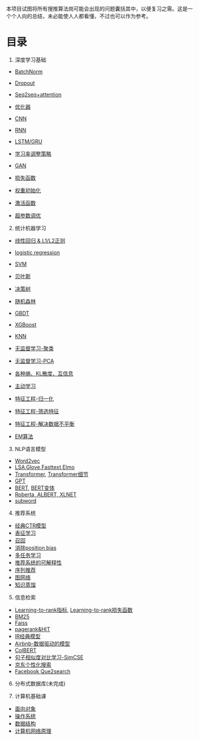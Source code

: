 本项目试图将所有搜推算法岗可能会出现的问题囊括其中，以便复习之需。这是一个个人向的总结，未必能使人人都看懂，不过也可以作为参考。

# 目录

1. 深度学习基础

- [BatchNorm](https://github.com/hannawong/MLE-interview/tree/master/1.%E6%B7%B1%E5%BA%A6%E5%AD%A6%E4%B9%A0%E5%9F%BA%E7%A1%80/BatchNorm)

- [Dropout](https://github.com/hannawong/MLE-interview/tree/master/1.%E6%B7%B1%E5%BA%A6%E5%AD%A6%E4%B9%A0%E5%9F%BA%E7%A1%80/Trick-Dropout)

- [Seq2seq+attention](https://github.com/hannawong/MLE-interview/tree/master/1.%E6%B7%B1%E5%BA%A6%E5%AD%A6%E4%B9%A0%E5%9F%BA%E7%A1%80/seq2seq%2Battention)

- [优化器](https://github.com/hannawong/MLE-interview/tree/master/1.%E6%B7%B1%E5%BA%A6%E5%AD%A6%E4%B9%A0%E5%9F%BA%E7%A1%80/%E4%BC%98%E5%8C%96%E5%99%A8)

- [CNN](https://github.com/hannawong/MLE-interview/tree/master/1.%E6%B7%B1%E5%BA%A6%E5%AD%A6%E4%B9%A0%E5%9F%BA%E7%A1%80/%E5%9F%BA%E6%9C%AC%E5%8D%95%E5%85%83%20-%20CNN)

- [RNN](https://github.com/hannawong/MLE-interview/tree/master/1.%E6%B7%B1%E5%BA%A6%E5%AD%A6%E4%B9%A0%E5%9F%BA%E7%A1%80/%E5%9F%BA%E6%9C%AC%E5%8D%95%E5%85%83%20-%20RNN)

- [LSTM/GRU](https://github.com/hannawong/MLE-interview/tree/master/1.%E6%B7%B1%E5%BA%A6%E5%AD%A6%E4%B9%A0%E5%9F%BA%E7%A1%80/%E5%9F%BA%E6%9C%AC%E5%8D%95%E5%85%83%20-%20LSTM%2C%20GRU)

- [学习率调整策略](https://github.com/hannawong/MLE-interview/tree/master/1.%E6%B7%B1%E5%BA%A6%E5%AD%A6%E4%B9%A0%E5%9F%BA%E7%A1%80/%E5%AD%A6%E4%B9%A0%E7%8E%87%E8%B0%83%E6%95%B4%E7%AD%96%E7%95%A5)

- [GAN](https://github.com/hannawong/MLE-interview/tree/master/1.%E6%B7%B1%E5%BA%A6%E5%AD%A6%E4%B9%A0%E5%9F%BA%E7%A1%80/%E5%AF%B9%E6%8A%97%E7%94%9F%E6%88%90%E7%BD%91%E7%BB%9C)

- [损失函数](https://github.com/hannawong/MLE-interview/tree/master/1.%E6%B7%B1%E5%BA%A6%E5%AD%A6%E4%B9%A0%E5%9F%BA%E7%A1%80/%E6%8D%9F%E5%A4%B1%E5%87%BD%E6%95%B0)

- [权重初始化](https://github.com/hannawong/MLE-interview/tree/master/1.%E6%B7%B1%E5%BA%A6%E5%AD%A6%E4%B9%A0%E5%9F%BA%E7%A1%80/%E6%9D%83%E9%87%8D%E5%88%9D%E5%A7%8B%E5%8C%96)

- [激活函数](https://github.com/hannawong/MLE-interview/tree/master/1.%E6%B7%B1%E5%BA%A6%E5%AD%A6%E4%B9%A0%E5%9F%BA%E7%A1%80/%E6%BF%80%E6%B4%BB%E5%87%BD%E6%95%B0)

- [超参数调优](https://github.com/hannawong/MLE-interview/tree/master/1.%E6%B7%B1%E5%BA%A6%E5%AD%A6%E4%B9%A0%E5%9F%BA%E7%A1%80/%E7%82%BC%E4%B8%B9%E7%BB%8F%E9%AA%8C%20-%20%E8%B6%85%E5%8F%82%E6%95%B0%E8%B0%83%E4%BC%98)


2. 统计机器学习

- [线性回归 & L1/L2正则](https://github.com/hannawong/MLE-interview/tree/master/2.%E7%BB%9F%E8%AE%A1%E6%9C%BA%E5%99%A8%E5%AD%A6%E4%B9%A0/%E5%9B%9E%E5%BD%92%E6%A8%A1%E5%9E%8B1%20-%20%E7%BA%BF%E6%80%A7%E5%9B%9E%E5%BD%92_L1L2%E6%AD%A3%E5%88%99)
- [logistic regression](https://github.com/hannawong/MLE-interview/tree/master/2.%E7%BB%9F%E8%AE%A1%E6%9C%BA%E5%99%A8%E5%AD%A6%E4%B9%A0/%E5%88%86%E7%B1%BB%E6%A8%A1%E5%9E%8B1%20-%20logistic%20regression)
- [SVM](https://github.com/hannawong/MLE-interview/tree/master/2.%E7%BB%9F%E8%AE%A1%E6%9C%BA%E5%99%A8%E5%AD%A6%E4%B9%A0/%E5%88%86%E7%B1%BB%E6%A8%A1%E5%9E%8B%20-%20SVM)
- [贝叶斯](https://github.com/hannawong/MLE-interview/tree/master/2.%E7%BB%9F%E8%AE%A1%E6%9C%BA%E5%99%A8%E5%AD%A6%E4%B9%A0/%E7%89%B9%E5%BE%81%E5%B7%A5%E7%A8%8B%20-%20%E8%A7%A3%E5%86%B3%E6%95%B0%E6%8D%AE%E4%B8%8D%E5%B9%B3%E8%A1%A1%E9%97%AE%E9%A2%98)

- [决策树](https://github.com/hannawong/MLE-interview/tree/master/2.%E7%BB%9F%E8%AE%A1%E6%9C%BA%E5%99%A8%E5%AD%A6%E4%B9%A0/%E5%88%86%E7%B1%BB%E5%9B%9E%E5%BD%92%E6%A8%A1%E5%9E%8B%20-%20%E5%86%B3%E7%AD%96%E6%A0%91)
- [随机森林](https://github.com/hannawong/MLE-interview/tree/master/2.%E7%BB%9F%E8%AE%A1%E6%9C%BA%E5%99%A8%E5%AD%A6%E4%B9%A0/%E5%88%86%E7%B1%BB%E5%9B%9E%E5%BD%92%E6%A8%A1%E5%9E%8B%20-%20%E9%9A%8F%E6%9C%BA%E6%A3%AE%E6%9E%97)
- [GBDT](https://github.com/hannawong/MLE-interview/tree/master/2.%E7%BB%9F%E8%AE%A1%E6%9C%BA%E5%99%A8%E5%AD%A6%E4%B9%A0/%E5%88%86%E7%B1%BB%E5%9B%9E%E5%BD%92%E6%A8%A1%E5%9E%8B%20-%20GBDT)
- [XGBoost](https://github.com/hannawong/MLE-interview/tree/master/2.%E7%BB%9F%E8%AE%A1%E6%9C%BA%E5%99%A8%E5%AD%A6%E4%B9%A0/%E5%88%86%E7%B1%BB%E5%9B%9E%E5%BD%92%E6%A8%A1%E5%9E%8B%20-%20XGBoost)

- [KNN](https://github.com/hannawong/MLE-interview/tree/master/2.%E7%BB%9F%E8%AE%A1%E6%9C%BA%E5%99%A8%E5%AD%A6%E4%B9%A0/%E5%88%86%E7%B1%BB%E5%9B%9E%E5%BD%92%E6%A8%A1%E5%9E%8B%20-%20KNN)

- [无监督学习-聚类](https://github.com/hannawong/MLE-interview/tree/master/2.%E7%BB%9F%E8%AE%A1%E6%9C%BA%E5%99%A8%E5%AD%A6%E4%B9%A0/%E6%97%A0%E7%9B%91%E7%9D%A3%E5%AD%A6%E4%B9%A0%20-%20%E8%81%9A%E7%B1%BB)

- [无监督学习-PCA](https://github.com/hannawong/MLE-interview/tree/master/2.%E7%BB%9F%E8%AE%A1%E6%9C%BA%E5%99%A8%E5%AD%A6%E4%B9%A0/PCA)

- [各种熵、KL散度、互信息](https://github.com/hannawong/MLE-interview/tree/master/2.%E7%BB%9F%E8%AE%A1%E6%9C%BA%E5%99%A8%E5%AD%A6%E4%B9%A0/%E5%90%84%E7%A7%8D%E7%86%B5%E3%80%81KL%E6%95%A3%E5%BA%A6%E3%80%81%E4%BA%92%E4%BF%A1%E6%81%AF)

- [主动学习](https://github.com/hannawong/MLE-interview/tree/master/2.%E7%BB%9F%E8%AE%A1%E6%9C%BA%E5%99%A8%E5%AD%A6%E4%B9%A0/%E5%8D%8A%E7%9B%91%E7%9D%A3%E5%AD%A6%E4%B9%A0%20-%20%E4%B8%BB%E5%8A%A8%E5%AD%A6%E4%B9%A0)

- [特征工程-归一化](https://github.com/hannawong/MLE-interview/tree/master/2.%E7%BB%9F%E8%AE%A1%E6%9C%BA%E5%99%A8%E5%AD%A6%E4%B9%A0/%E7%89%B9%E5%BE%81%E5%B7%A5%E7%A8%8B%20-%20%E5%BD%92%E4%B8%80%E5%8C%96)

- [特征工程-筛选特征](https://github.com/hannawong/MLE-interview/tree/master/2.%E7%BB%9F%E8%AE%A1%E6%9C%BA%E5%99%A8%E5%AD%A6%E4%B9%A0/%E7%89%B9%E5%BE%81%E5%B7%A5%E7%A8%8B%20-%20%E7%AD%9B%E9%80%89%E7%89%B9%E5%BE%81)

- [特征工程-解决数据不平衡](https://github.com/hannawong/MLE-interview/tree/master/2.%E7%BB%9F%E8%AE%A1%E6%9C%BA%E5%99%A8%E5%AD%A6%E4%B9%A0/%E7%89%B9%E5%BE%81%E5%B7%A5%E7%A8%8B%20-%20%E8%A7%A3%E5%86%B3%E6%95%B0%E6%8D%AE%E4%B8%8D%E5%B9%B3%E8%A1%A1%E9%97%AE%E9%A2%98)

- [EM算法](https://github.com/hannawong/MLE-interview/tree/master/2.%E7%BB%9F%E8%AE%A1%E6%9C%BA%E5%99%A8%E5%AD%A6%E4%B9%A0/EM%E7%AE%97%E6%B3%95)


3. NLP语言模型

- [Word2vec](https://github.com/hannawong/MLE-interview/tree/master/3.NLP%E8%AF%AD%E8%A8%80%E6%A8%A1%E5%9E%8B/0.%20Word2vec)
- [LSA,Glove,Fasttext,Elmo](https://github.com/hannawong/MLE-interview/tree/master/3.NLP%E8%AF%AD%E8%A8%80%E6%A8%A1%E5%9E%8B/1.%E6%97%A9%E6%9C%9F%E9%A2%84%E8%AE%AD%E7%BB%83%E6%A8%A1%E5%9E%8B%EF%BC%9ALSA%2C%20Word2vec%2C%20GLoVe%2C%20FastText%2C%20Elmo)
- [Transformer](https://github.com/hannawong/MLE-interview/tree/master/3.NLP%E8%AF%AD%E8%A8%80%E6%A8%A1%E5%9E%8B/2.Transformer), [Transformer细节](https://github.com/hannawong/MLE-interview/tree/master/3.NLP%E8%AF%AD%E8%A8%80%E6%A8%A1%E5%9E%8B/5.Transformer%E6%A0%B8%E5%BF%83%E4%BB%A3%E7%A0%81%2B%E7%BB%86%E8%8A%82)
- [GPT](https://github.com/hannawong/MLE-interview/tree/master/3.NLP%E8%AF%AD%E8%A8%80%E6%A8%A1%E5%9E%8B/3.GPT)
- [BERT](https://github.com/hannawong/MLE-interview/tree/master/3.NLP%E8%AF%AD%E8%A8%80%E6%A8%A1%E5%9E%8B/4.BERT), [BERT变体](https://github.com/hannawong/MLE-interview/tree/master/3.NLP%E8%AF%AD%E8%A8%80%E6%A8%A1%E5%9E%8B/6.BERT%E7%BB%86%E8%8A%82)
- [Roberta, ALBERT, XLNET](https://github.com/hannawong/MLE-interview/tree/master/3.NLP%E8%AF%AD%E8%A8%80%E6%A8%A1%E5%9E%8B/7.Roberta_ALBERT_XLNet)
- [subword](https://github.com/hannawong/MLE-interview/tree/master/3.NLP%E8%AF%AD%E8%A8%80%E6%A8%A1%E5%9E%8B/subword)



4. 推荐系统

- [经典CTR模型](https://github.com/hannawong/MLE-interview/tree/master/5.%E6%8E%A8%E8%8D%90%E7%B3%BB%E7%BB%9F/1.%E7%BB%8F%E5%85%B8CTR%E6%A8%A1%E5%9E%8B)
- [表征学习](https://github.com/hannawong/MLE-interview/tree/master/5.%E6%8E%A8%E8%8D%90%E7%B3%BB%E7%BB%9F/2.%E8%A1%A8%E5%BE%81%E5%AD%A6%E4%B9%A0)
- [召回](https://github.com/hannawong/MLE-interview/tree/master/5.%E6%8E%A8%E8%8D%90%E7%B3%BB%E7%BB%9F/3.%E5%8F%AC%E5%9B%9E)
- [消除position bias](https://github.com/hannawong/MLE-interview/tree/master/5.%E6%8E%A8%E8%8D%90%E7%B3%BB%E7%BB%9F/4.position%20bias)
- [多任务学习](https://github.com/hannawong/MLE-interview/tree/master/5.%E6%8E%A8%E8%8D%90%E7%B3%BB%E7%BB%9F/5.%E5%A4%9A%E4%BB%BB%E5%8A%A1%E5%AD%A6%E4%B9%A0)
- [推荐系统的可解释性](https://github.com/hannawong/MLE-interview/tree/master/5.%E6%8E%A8%E8%8D%90%E7%B3%BB%E7%BB%9F/6.%E6%8E%A8%E8%8D%90%E7%B3%BB%E7%BB%9F%E7%9A%84%E5%8F%AF%E8%A7%A3%E9%87%8A%E6%80%A7)
- [序列推荐](https://github.com/hannawong/MLE-interview/tree/master/5.%E6%8E%A8%E8%8D%90%E7%B3%BB%E7%BB%9F/7.%E5%BA%8F%E5%88%97%E6%8E%A8%E8%8D%90)
- [图网络](https://github.com/hannawong/MLE-interview/tree/master/5.%E6%8E%A8%E8%8D%90%E7%B3%BB%E7%BB%9F/%E5%9B%BE%E7%BD%91%E7%BB%9C)
- [知识蒸馏](https://github.com/hannawong/MLE-interview/tree/master/5.%E6%8E%A8%E8%8D%90%E7%B3%BB%E7%BB%9F/%E7%9F%A5%E8%AF%86%E8%92%B8%E9%A6%8F)



5. 信息检索

- [Learning-to-rank指标](https://github.com/hannawong/MLE-interview/tree/master/4.%E4%BF%A1%E6%81%AF%E6%A3%80%E7%B4%A2/Learning-to-Rank%E6%8C%87%E6%A0%87), [Learning-to-rank损失函数](https://github.com/hannawong/MLE-interview/tree/master/4.%E4%BF%A1%E6%81%AF%E6%A3%80%E7%B4%A2/Learning-to-Rank%E6%8D%9F%E5%A4%B1%E5%87%BD%E6%95%B0)
- [BM25](https://github.com/hannawong/MLE-interview/tree/master/4.%E4%BF%A1%E6%81%AF%E6%A3%80%E7%B4%A2/BM25)
- [Faiss](https://github.com/hannawong/MLE-interview/tree/master/4.%E4%BF%A1%E6%81%AF%E6%A3%80%E7%B4%A2/Faiss)
- [pagerank&HIT](https://github.com/hannawong/MLE-interview/tree/master/4.%E4%BF%A1%E6%81%AF%E6%A3%80%E7%B4%A2/pagerank%26HIT)
- [IR经典模型](https://github.com/hannawong/MLE-interview/tree/master/4.%E4%BF%A1%E6%81%AF%E6%A3%80%E7%B4%A2/%E5%9F%BA%E4%BA%8E%E8%A1%A8%E7%A4%BA%E7%9A%84IR%E7%BB%8F%E5%85%B8%E6%A8%A1%E5%9E%8B)
- [Airbnb-数据驱动的模型](https://github.com/hannawong/MLE-interview/tree/master/4.%E4%BF%A1%E6%81%AF%E6%A3%80%E7%B4%A2/Airbnb-%E6%95%B0%E6%8D%AE%E9%A9%B1%E5%8A%A8%E7%9A%84%E6%A8%A1%E5%9E%8B)
- [ColBERT](https://github.com/hannawong/MLE-interview/tree/master/4.%E4%BF%A1%E6%81%AF%E6%A3%80%E7%B4%A2/%E4%B8%8A%E4%B8%8B%E6%96%87%E8%BF%9F%E4%BA%A4%E4%BA%92-ColBERT)
- [句子相似度对比学习-SimCSE](https://github.com/hannawong/MLE-interview/tree/master/4.%E4%BF%A1%E6%81%AF%E6%A3%80%E7%B4%A2/%E5%8F%A5%E5%AD%90%E7%9B%B8%E4%BC%BC%E5%BA%A6%E5%AF%B9%E6%AF%94%E5%AD%A6%E4%B9%A0-SimCSE)
- [京东个性化搜索](https://github.com/hannawong/MLE-interview/tree/master/4.%E4%BF%A1%E6%81%AF%E6%A3%80%E7%B4%A2/%E4%BA%AC%E4%B8%9C%E4%B8%AA%E6%80%A7%E5%8C%96%E6%90%9C%E7%B4%A2)
- [Facebook Que2search](https://github.com/hannawong/MLE-interview/tree/master/4.%E4%BF%A1%E6%81%AF%E6%A3%80%E7%B4%A2/Facebook%20Que2Search%E8%AE%BA%E6%96%87)



6. 分布式数据库(未完成)



7. 计算机基础课

- [面向对象](https://github.com/hannawong/MLE-interview/tree/master/%E8%AE%A1%E7%AE%97%E6%9C%BA%E5%9F%BA%E7%A1%80%E8%AF%BE/OOP)
- [操作系统](https://github.com/hannawong/MLE-interview/tree/master/%E8%AE%A1%E7%AE%97%E6%9C%BA%E5%9F%BA%E7%A1%80%E8%AF%BE/%E6%93%8D%E4%BD%9C%E7%B3%BB%E7%BB%9F)
- [数据结构](https://github.com/hannawong/MLE-interview/tree/master/%E8%AE%A1%E7%AE%97%E6%9C%BA%E5%9F%BA%E7%A1%80%E8%AF%BE/%E6%95%B0%E6%8D%AE%E7%BB%93%E6%9E%84)
- [计算机网络原理](https://github.com/hannawong/MLE-interview/tree/master/%E8%AE%A1%E7%AE%97%E6%9C%BA%E5%9F%BA%E7%A1%80%E8%AF%BE/%E8%AE%A1%E7%AE%97%E6%9C%BA%E7%BD%91%E7%BB%9C%E5%8E%9F%E7%90%86)



